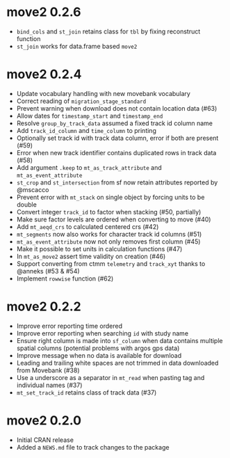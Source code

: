 # move2 0.2.6

* `bind_cols` and `st_join` retains class for `tbl` by fixing reconstruct function
* `st_join` works for data.frame based `move2`

# move2 0.2.4

* Update vocabulary handling with new movebank vocabulary
* Correct reading of `migration_stage_standard`
* Prevent warning when download does not contain location data (#63)
* Allow dates for `timestamp_start` and `timestamp_end`
* Resolve `group_by_track_data` assumed a fixed track id column name
* Add `track_id_column` and `time_column` to printing
* Optionally set track id with track data column, error if both are present (#59)
* Error when new track identifier contains duplicated rows in track data (#58)
* Add argument `.keep` to `mt_as_track_attribute` and `mt_as_event_attribute` 
* `st_crop` and `st_intersection` from sf now retain attributes reported by @mscacco
* Prevent error with `mt_stack` on single object by forcing units to be double
* Convert integer `track_id` to factor when stacking (#50, partially)
* Make sure factor levels are ordered when converting to move (#40)
* Add `mt_aeqd_crs` to calculated centered crs (#42)
* `mt_segments` now also works for character track id columns (#51)
* `mt_as_event_attribute` now not only removes first column (#45)
* Make it possible to set units in calculation functions (#47)
* In `mt_as_move2` assert time validity on creation (#46)
* Support converting from ctmm `telemetry` and `track_xyt` thanks to @anneks (#53 & #54)
* Implement `rowwise` function (#62)

# move2 0.2.2

* Improve error reporting time ordered
* Improve error reporting when searching `id` with study name
* Ensure right column is made into `sf_column` when data contains multiple spatial columns (potential problems with 
    argos gps data)
* Improve message when no data is available for download
* Leading and trailing white spaces are not trimmed in data downloaded from Movebank (#38)
* Use a underscore as a separator in `mt_read` when pasting tag and individual names (#37)
* `mt_set_track_id` retains class of track data (#37)

# move2 0.2.0

* Initial CRAN release
* Added a `NEWS.md` file to track changes to the package
